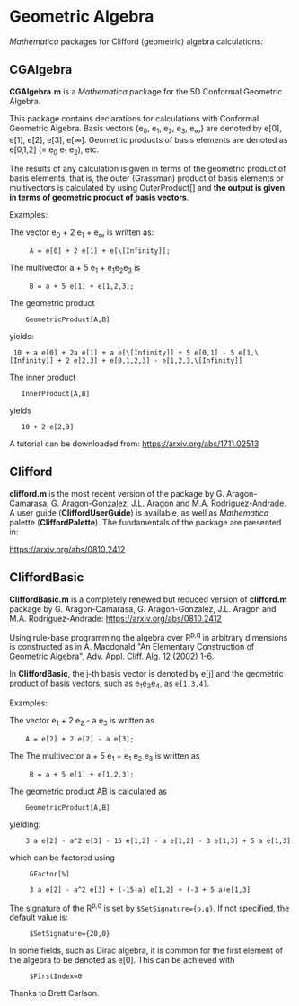 # Geometric Algebra

*Mathematica* packages for Clifford (geometric) algebra calculations:

## CGAlgebra 

**CGAlgebra.m** is a *Mathematica* package for the 5D Conformal Geometric Algebra.

This package contains declarations for calculations with Conformal
Geometric Algebra. Basis vectors {e<sub>0</sub>, e<sub>1</sub>, e<sub>2</sub>, e<sub>3</sub>, e<sub>&infin;</sub>} are 
denoted by e[0], e[1], e[2], e[3], e[&infin;]. Geometric products
of basis elements are denoted as e\[0,1,2\] (= e<sub>0</sub> e<sub>1</sub> e<sub>2</sub>), etc.
   
The results of any calculation is given in terms of the geometric product
of basis elements, that is, the outer (Grassman) product of basis
elements or multivectors is calculated by using OuterProduct[] and <strong>the
output is given in terms of geometric product of basis vectors</strong>.
        
Examples:

The vector e<sub>0</sub> + 2 e<sub>1</sub> + e<sub>&infin;</sub> is written as:
              
         A = e[0] + 2 e[1] + e[\[Infinity]];
         
The multivector a + 5 e<sub>1</sub> +  e<sub>1</sub>e<sub>2</sub>e<sub>3</sub> is
              
         B = a + 5 e[1] + e[1,2,3];

The geometric product

        GeometricProduct[A,B]

yields:

     10 + a e[0] + 2a e[1] + a e[\[Infinity]] + 5 e[0,1] - 5 e[1,\[Infinity]] + 2 e[2,3] + e[0,1,2,3] - e[1,2,3,\[Infinity]]

The inner product

       InnerProduct[A,B]

yields

       10 + 2 e[2,3]

A tutorial can be downloaded from:
<https://arxiv.org/abs/1711.02513>


## Clifford

**clifford.m** is the most recent version of the package by G. Aragon-Camarasa, G. Aragon-Gonzalez, J.L. Aragon and M.A. Rodriguez-Andrade. A user guide (**CliffordUserGuide**) is available, as well as *Mathematica* palette (**CliffordPalette**). The fundamentals of the package are presented in:

<https://arxiv.org/abs/0810.2412>


## CliffordBasic

**CliffordBasic.m** is a completely renewed but reduced version of **clifford.m** package by G. Aragon-Camarasa, G. Aragon-Gonzalez, J.L. Aragon and M.A. Rodriguez-Andrade:
<https://arxiv.org/abs/0810.2412>

Using rule-base programming the algebra over R<sup>p,q</sup> in arbitrary dimensions is constructed as in A. Macdonald "An Elementary Construction of Geometric Algebra", Adv. Appl. Cliff. Alg. 12 (2002) 1-6.

In **CliffordBasic**, the j-th basis vector is denoted by e[j] and the geometric product of basis vectors, such as e<sub>1</sub>e<sub>3</sub>e<sub>4</sub>, as `e[1,3,4]`.

Examples:     

The vector e<sub>1</sub> + 2 e<sub>2</sub> - a e<sub>3</sub> is written as   
      
        A = e[2] + 2 e[2] - a e[3];
                  
The The multivector a + 5 e<sub>1</sub> + e<sub>1</sub> e<sub>2</sub> e<sub>3</sub> is written as           
              
         B = a + 5 e[1] + e[1,2,3];
         
The geometric product AB is calculated as 

        GeometricProduct[A,B]

yielding:

        3 a e[2] - a^2 e[3] - 15 e[1,2] - a e[1,2] - 3 e[1,3] + 5 a e[1,3]
    
which can be factored using

         GFactor[%]
         
         3 a e[2] - a^2 e[3] + (-15-a) e[1,2] + (-3 + 5 a)e[1,3]
         
The signature of the R<sup>p,q</sup> is set by `$SetSignature={p,q}`. If not specified,
the default value is:

         $SetSignature={20,0}        

In some fields, such as Dirac algebra, it is common for the first element of the algebra 
to be denoted as e[0]. This can be achieved with 

         $FirstIndex=0
         
Thanks to Brett Carlson.
